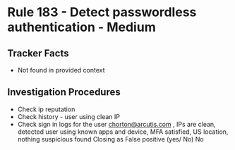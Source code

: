 # Rule 183 - Detect passwordless authentication - Medium

## Tracker Facts
- Not found in provided context

## Investigation Procedures
- Check ip reputation
- Check history - user using clean IP
- Check sign in logs for the user chorton@arcutis.com , IPs are clean, detected user using known apps and device, MFA satisfied, US location, nothing suspicious found Closing as False positive (yes/ No) No